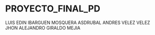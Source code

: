 # PROYECTO_FINAL_PD
 LUIS EDIN IBARGUEN MOSQUERA  ASDRUBAL ANDRES VELEZ VELEZ  JHON ALEJANDRO GIRALDO MEJIA 
